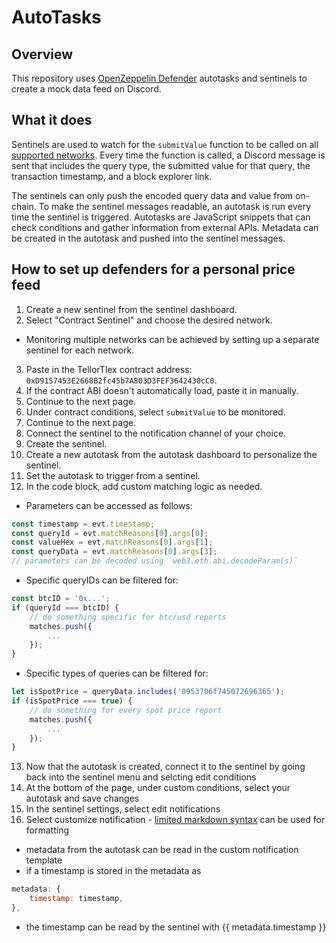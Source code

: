 # AutoTasks 

## Overview 
This repository uses [OpenZeppelin Defender](https://defender.openzeppelin.com) autotasks and sentinels to create a mock data feed on Discord.

## What it does

Sentinels are used to watch for the `submitValue` function to be called on all [supported networks](https://docs.openzeppelin.com/defender/#networks). Every time the function is called, a Discord message is sent that includes the query type, the submitted value for that query, the transaction timestamp, and a block explorer link.

The sentinels can only push the encoded query data and value from on-chain. To make the sentinel messages readable, an autotask is run every time the sentinel is triggered. Autotasks are JavaScript snippets that can check conditions and gather information from external APIs. Metadata can be created in the autotask and pushed into the sentinel messages.


## How to set up defenders for a personal price feed

1. Create a new sentinel from the sentinel dashboard.
2. Select "Contract Sentinel" and choose the desired network.
  - Monitoring multiple networks can be achieved by setting up a separate sentinel for each network.
3. Paste in the TellorTlex contract address: `0xD9157453E2668B2fc45b7A803D3FEF3642430cC0`.
4. If the contract ABI doesn't automatically load, paste it in manually.
5. Continue to the next page.
6. Under contract conditions, select `submitValue` to be monitored.
7. Continue to the next page.
8. Connect the sentinel to the notification channel of your choice.
9. Create the sentinel.
10. Create a new autotask from the autotask dashboard to personalize the sentinel.
11. Set the autotask to trigger from a sentinel.
12. In the code block, add custom matching logic as needed.



- Parameters can be accessed as follows:

```javascript
const timestamp = evt.timestamp;
const queryId = evt.matchReasons[0].args[0];
const valueHex = evt.matchReasons[0].args[1];
const queryData = evt.matchReasons[0].args[3];
// parameters can be decoded using `web3.eth.abi.decodeParam(s)`
```


- Specific queryIDs can be filtered for:

```javascript
const btcID = '0x...';
if (queryId === btcID) {
    // do something specific for btc/usd reports
    matches.push({
        ...
    });
}
```


- Specific types of queries can be filtered for:
```javascript
let isSpotPrice = queryData.includes('0953706f745072696365');
if (isSpotPrice === true) { 
    // do something for every spot price report
    matches.push({
        ...
    });
}
```
13. Now that the autotask is created, connect it to the sentinel by going back into the sentinel menu and selcting edit conditions
14. At the bottom of the page, under custom conditions, select your autotask and save changes
15. In the sentinel settings, select edit notifications
16. Select customize notification - [limited markdown syntax](https://docs.openzeppelin.com/defender/sentinel#example) can be used for formatting 
  - metadata from the autotask can be read in the custom notification template
  - if a timestamp is stored in the metadata as
  ```javascript
  metadata: {
      timestamp: timestamp,
  },
  ```
  - the timestamp can be read by the sentinel with {{ metadata.timestamp }}







